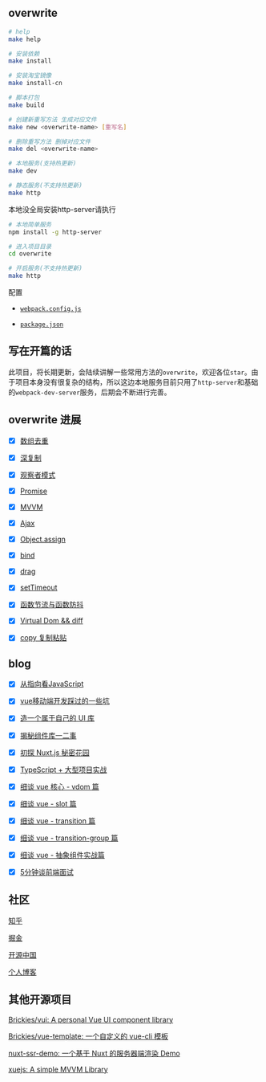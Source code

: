 ## overwrite

```bash
# help
make help

# 安装依赖
make install

# 安装淘宝镜像
make install-cn

# 脚本打包
make build

# 创建新重写方法 生成对应文件
make new <overwrite-name> [重写名]

# 删除重写方法 删掉对应文件
make del <overwrite-name>

# 本地服务(支持热更新)
make dev

# 静态服务(不支持热更新)
make http

```
本地没全局安装http-server请执行
```bash
# 本地简单服务
npm install -g http-server

# 进入项目目录
cd overwrite

# 开启服务(不支持热更新)
make http
```

配置

+ [`webpack.config.js`](https://github.com/xuqiang521/overwrite/blob/master/webpack.config.js)

+ [`package.json`](https://github.com/xuqiang521/overwrite/blob/master/package.json)

## 写在开篇的话

此项目，将长期更新，会陆续讲解一些常用方法的`overwrite`，欢迎各位`star`。由于项目本身没有很复杂的结构，所以这边本地服务目前只用了`http-server`和基础的`webpack-dev-server`服务，后期会不断进行完善。

## overwrite 进展

- [x] [数组去重](https://github.com/xuqiang521/overwrite/tree/master/src/my-unique)
- [x] [深复制](https://github.com/xuqiang521/overwrite/tree/master/src/my-clone)
- [x] [观察者模式](https://github.com/xuqiang521/overwrite/tree/master/src/my-observer)
- [x] [Promise](https://github.com/xuqiang521/overwrite/tree/master/src/my-promise)
- [x] [MVVM](https://github.com/xuqiang521/overwrite/tree/master/src/my-mvvm)
- [x] [Ajax](https://github.com/xuqiang521/overwrite/tree/master/src/my-ajax)
- [x] [Object.assign](https://github.com/xuqiang521/overwrite/tree/master/src/my-assign)
- [x] [bind](https://github.com/xuqiang521/overwrite/tree/master/src/my-bind)
- [x] [drag](https://github.com/xuqiang521/overwrite/tree/master/src/my-drag)
- [x] [setTimeout](https://github.com/xuqiang521/overwrite/tree/master/src/my-setTimeout)
- [x] [函数节流与函数防抖](https://github.com/xuqiang521/overwrite/tree/master/src/my-debounceThrottle)
- [x] [Virtual Dom && diff](https://github.com/xuqiang521/overwrite/tree/master/src/my-virtual-dom)
- [x] [copy 复制粘贴](https://github.com/xuqiang521/overwrite/tree/master/src/my-copy)


## blog

- [x] [从指向看JavaScript](https://zhuanlan.zhihu.com/p/28058983)
- [x] [vue移动端开发踩过的一些坑](https://zhuanlan.zhihu.com/p/30419351)
- [x] [造一个属于自己的 UI 库](https://zhuanlan.zhihu.com/p/32030232)
- [x] [揭秘组件库一二事](https://xuqiang521.github.io/2018/03/揭秘组件库一二事/)
- [x] [初探 Nuxt.js 秘密花园](https://xuqiang521.github.io/2018/2018/04/初探-Nuxt.js-秘密花园/)
- [x] [TypeScript + 大型项目实战](https://zhuanlan.zhihu.com/p/40322215)
- [x] [细谈 vue 核心 - vdom 篇](https://zhuanlan.zhihu.com/p/61766666)
- [x] [细谈 vue - slot 篇](https://zhuanlan.zhihu.com/p/64750738)
- [x] [细谈 vue - transition 篇](https://zhuanlan.zhihu.com/p/67845420)
- [x] [细谈 vue - transition-group 篇](https://zhuanlan.zhihu.com/p/68184865)
- [x] [细谈 vue - 抽象组件实战篇](https://zhuanlan.zhihu.com/p/68416037)
- [x] [5分钟谈前端面试](https://juejin.im/post/5d04fc1c51882559ef78e88f)


## 社区

[知乎](https://www.zhihu.com/people/qiangdada520/activities)

[掘金](https://juejin.im/user/582e663467f3560063395f4c)

[开源中国](https://my.oschina.net/qiangdada)

[个人博客](https://xuqiang521.github.io/)


## 其他开源项目

[Brickies/vui: A personal Vue UI component library](https://github.com/Brickies/vui)

[Brickies/vue-template: 一个自定义的 vue-cli 模板](https://github.com/Brickies/vue-template)

[nuxt-ssr-demo: 一个基于 Nuxt 的服务器端渲染 Demo](https://github.com/xuqiang521/nuxt-ssr-demo)

[xuejs: A simple MVVM Library](https://github.com/xuqiang521/xuejs)

